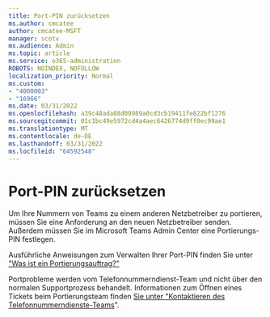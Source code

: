 ```yaml
---
title: Port-PIN zurücksetzen
ms.author: cmcatee
author: cmcatee-MSFT
manager: scotv
ms.audience: Admin
ms.topic: article
ms.service: o365-administration
ROBOTS: NOINDEX, NOFOLLOW
localization_priority: Normal
ms.custom:
- "4000003"
- "16966"
ms.date: 03/31/2022
ms.openlocfilehash: a39c48ada88d00989a0cd3cb19411fe822bf1276
ms.sourcegitcommit: 01c1bc49e5972cd4a4aec6426774d9ff0ec99ae1
ms.translationtype: MT
ms.contentlocale: de-DE
ms.lasthandoff: 03/31/2022
ms.locfileid: "64592548"
---
```

# <a name="reset-port-pin"></a>Port-PIN zurücksetzen

Um Ihre Nummern von Teams zu einem anderen Netzbetreiber zu portieren, müssen Sie eine Anforderung an den neuen Netzbetreiber senden. Außerdem müssen Sie im Microsoft Teams Admin Center eine Portierungs-PIN festlegen.

Ausführliche Anweisungen zum Verwalten Ihrer Port-PIN finden Sie unter ["Was ist ein Portierungsauftrag?"](https://docs.microsoft.com/MicrosoftTeams/phone-number-calling-plans/port-order-overview#can-i-port-out-my-numbers-from-teams-to-a-different-phone-service-provider-or-carrier)

Portprobleme werden vom Telefonnummerndienst-Team und nicht über den normalen Supportprozess behandelt. Informationen zum Öffnen eines Tickets beim Portierungsteam finden [Sie unter "Kontaktieren des Telefonnummerndienste-Teams](https://docs.microsoft.com/MicrosoftTeams/manage-phone-numbers-for-your-organization/contact-tns-service-desk)".
